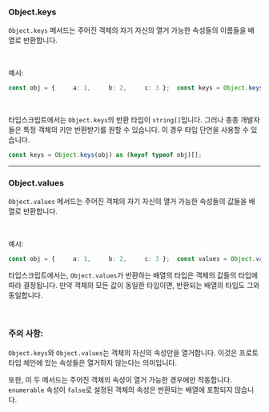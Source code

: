 ### Object.keys

`Object.keys` 메서드는 주어진 객체의 자기 자신의 열거 가능한 속성들의 이름들을 배열로 반환합니다.

<br>

예시:

```ts
const obj = {     a: 1,     b: 2,     c: 3 };  const keys = Object.keys(obj); // ["a", "b", "c"]
```

<br>

타입스크립트에서는 `Object.keys`의 반환 타입이 `string[]`입니다. 그러나 종종 개발자들은 특정 객체의 키만 반환받기를 원할 수 있습니다. 이 경우 타입 단언을 사용할 수 있습니다.

```ts
const keys = Object.keys(obj) as (keyof typeof obj)[];
```

---
### Object.values

`Object.values` 메서드는 주어진 객체의 자기 자신의 열거 가능한 속성들의 값들을 배열로 반환합니다.

<br>

예시:

```ts
const obj = {     a: 1,     b: 2,     c: 3 };  const values = Object.values(obj); // [1, 2, 3]
```

타입스크립트에서는, `Object.values`가 반환하는 배열의 타입은 객체의 값들의 타입에 따라 결정됩니다. 만약 객체의 모든 값이 동일한 타입이면, 반환되는 배열의 타입도 그와 동일합니다.

<br>

### 주의 사항:

`Object.keys`와 `Object.values`는 객체의 자신의 속성만을 열거합니다. 이것은 프로토타입 체인에 있는 속성들은 열거하지 않는다는 의미입니다.

또한, 이 두 메서드는 주어진 객체의 속성이 열거 가능한 경우에만 작동합니다. `enumerable` 속성이 `false`로 설정된 객체의 속성은 반환되는 배열에 포함되지 않습니다.